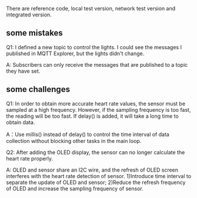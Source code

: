 There are reference code, local test version, network test version and integrated version.

## some mistakes
Q1: I defined a new topic to control the lights. I could see the messages I published in MQTT Explorer, but the lights didn't change.

A: Subscribers can only receive the messages that are published to a topic they have set.

## some challenges
Q1: In order to obtain more accurate heart rate values, the sensor must be sampled at a high frequency. However, if the sampling frequency is too fast, the reading will be too fast. If delay() is added, it will take a long time to obtain data.

A：Use millis() instead of delay() to control the time interval of data collection without blocking other tasks in the main loop.



Q2: After adding the OLED display, the sensor can no longer calculate the heart rate properly.

A: OLED and sensor share an I2C wire, and the refresh of OLED screen interferes with the heart rate detection of sensor.
1)Introduce time interval to separate the update of OLED and sensor;
2)Reduce the refresh frequency of OLED and increase the sampling frequency of sensor.
